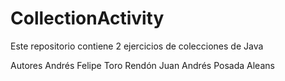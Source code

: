 # CollectionActivity

Este repositorio contiene 2 ejercicios de colecciones de Java

Autores
Andrés Felipe Toro Rendón
Juan Andrés Posada Aleans
